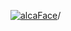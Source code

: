 [![alcaFace](https://camo.githubusercontent.com/2ee094c4af74cb0ec2e19388fccfb809837623e3/68747470733a2f2f7374617469632d63646e2e6a74766e772e6e65742f656d6f7469636f6e732f76312f3332383632362f312e30)](https://twitch.tv/Alca)/

<!--
# My "Popular" CodePens

<table>
	<tr>
		<th></th>
		<th>Title</th>
		<th>Last updated</th>
	</tr>
	<tr>
		<td><a href="https://codepen.io/Alca/pen/jOKQKZr" rel="nofollow"><img src="https://codepen.io/alca/pen/jOKQKZr/image/default.png" width="100" height="56.25"></a></td>
		<td><a href="https://codepen.io/Alca/pen/jOKQKZr" rel="nofollow">A Pen by Jacob Foster</a></td>
		<td>Dec 5, 2022</td>
	</tr>
	<tr>
		<td><a href="https://codepen.io/Alca/pen/yLEQJMj" rel="nofollow"><img src="https://codepen.io/alca/pen/yLEQJMj/image/default.png" width="100" height="56.25"></a></td>
		<td><a href="https://codepen.io/Alca/pen/yLEQJMj" rel="nofollow">A Pen by Jacob Foster</a></td>
		<td>Dec 3, 2022</td>
	</tr>
	<tr>
		<td><a href="https://codepen.io/Alca/pen/vYrQGoB" rel="nofollow"><img src="https://codepen.io/alca/pen/vYrQGoB/image/default.png" width="100" height="56.25"></a></td>
		<td><a href="https://codepen.io/Alca/pen/vYrQGoB" rel="nofollow">A Pen by Jacob Foster</a></td>
		<td>Dec 3, 2022</td>
	</tr>
	<tr>
		<td><a href="https://codepen.io/Alca/pen/PoadMoa" rel="nofollow"><img src="https://codepen.io/alca/pen/PoadMoa/image/default.png" width="100" height="56.25"></a></td>
		<td><a href="https://codepen.io/Alca/pen/PoadMoa" rel="nofollow">A Pen by Jacob Foster</a></td>
		<td>Dec 1, 2022</td>
	</tr>
	<tr>
		<td><a href="https://codepen.io/Alca/pen/QWxVKbe" rel="nofollow"><img src="https://codepen.io/alca/pen/QWxVKbe/image/default.png" width="100" height="56.25"></a></td>
		<td><a href="https://codepen.io/Alca/pen/QWxVKbe" rel="nofollow">Quill Playground</a></td>
		<td>Nov 30, 2022</td>
	</tr>
	<tr>
		<td><a href="https://codepen.io/Alca/pen/ZERXxWM" rel="nofollow"><img src="https://codepen.io/alca/pen/ZERXxWM/image/default.png" width="100" height="56.25"></a></td>
		<td><a href="https://codepen.io/Alca/pen/ZERXxWM" rel="nofollow">A Pen by Jacob Foster</a></td>
		<td>Nov 17, 2022</td>
	</tr>
	<tr>
		<td><a href="https://codepen.io/Alca/pen/Yzvxexm" rel="nofollow"><img src="https://codepen.io/alca/pen/Yzvxexm/image/default.png" width="100" height="56.25"></a></td>
		<td><a href="https://codepen.io/Alca/pen/Yzvxexm" rel="nofollow">A Pen by Jacob Foster</a></td>
		<td>Nov 16, 2022</td>
	</tr>
	<tr>
		<td><a href="https://codepen.io/Alca/pen/mdKwrBg" rel="nofollow"><img src="https://codepen.io/alca/pen/mdKwrBg/image/default.png" width="100" height="56.25"></a></td>
		<td><a href="https://codepen.io/Alca/pen/mdKwrBg" rel="nofollow">A Pen by Jacob Foster</a></td>
		<td>Nov 14, 2022</td>
	</tr>
	<tr>
		<td><a href="https://codepen.io/Alca/pen/MWXJbMK" rel="nofollow"><img src="https://codepen.io/alca/pen/MWXJbMK/image/default.png" width="100" height="56.25"></a></td>
		<td><a href="https://codepen.io/Alca/pen/MWXJbMK" rel="nofollow">A Pen by Jacob Foster</a></td>
		<td>Nov 12, 2022</td>
	</tr>
	<tr>
		<td><a href="https://codepen.io/Alca/pen/ZERpMqg" rel="nofollow"><img src="https://codepen.io/alca/pen/ZERpMqg/image/default.png" width="100" height="56.25"></a></td>
		<td><a href="https://codepen.io/Alca/pen/ZERpMqg" rel="nofollow">A Pen by Jacob Foster</a></td>
		<td>Nov 9, 2022</td>
	</tr>
</table>

---

###### Last updated: Mon, 05 Dec 2022 05:01:33 GMT
-->
